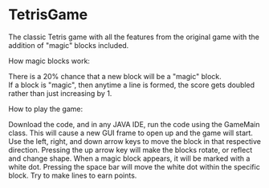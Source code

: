 # TetrisGame
The classic Tetris game with all the features from the original game with the addition of "magic" blocks included. 

How magic blocks work:

There is a 20% chance that a new block will be a "magic" block.  
If a block is "magic", then anytime a line is formed, the score gets doubled rather than just increasing by 1.

How to play the game:

Download the code, and in any JAVA IDE, run the code using the GameMain class.  This will cause a new GUI frame to open up and the game will start.  Use the left, right, and down arrow keys to move the block in that respective direction.  Pressing the up arrow key will make the blocks rotate, or reflect and change shape.  When a magic block appears, it will be marked with a white dot.  Pressing the space bar will move the white dot within the specific block.  Try to make lines to earn points.
